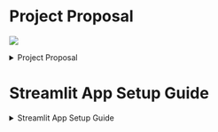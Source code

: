 # Project Proposal

![](llm-app_.gif)

<details>

# Project Proposal

<summary>Project Proposal</summary>

## Project Concept
The  AI Model Vulnerability Assessment Platform  is an advanced, open-source cybersecurity framework designed to identify, test, and evaluate vulnerabilities in large language models (LLMs). With the rapid adoption of LLMs in high-stakes applications such as healthcare, finance, and customer support, it is crucial to ensure their safety, security, and ethical alignment. Traditional moderation tools offered by major LLM providers like OpenAI, Cohere, and Anthropic are valuable but often lack a comprehensive, community-driven framework for rigorous testing.

This platform will serve as a universal red-team testing tool, allowing researchers, developers, and organizations to evaluate LLMs against a series of known and emerging vulnerabilities. Users can select models from a predefined list or integrate their own APIs, and then run selected tests to generate detailed vulnerability reports. The initial focus will be on  Prompt Injection , a prevalent attack vector, followed by an expansion to other key vulnerabilities such as  Server-Side Request Forgery (SSRF), Model Inversion Attacks, Bias and Toxicity Detection, Information Leakage, and Excessive Agency/Hallucination .

Ultimately, this platform will be a go-to resource for organizations aiming to deploy LLMs with confidence, providing a “safety score” for specific use cases and a roadmap for mitigating identified risks.

## Objectives 
1.  Evaluate Model Vulnerabilities : Implement a robust set of tests to identify security weaknesses and evaluate the robustness of various LLMs.
2.  Create an Open-Source Platform : Develop an extensible, community-driven framework that enables contributions from researchers and developers worldwide.
3.  Establish a Standard for LLM Security : Define a benchmark for LLM security and ethical alignment through comprehensive testing and scoring mechanisms.
4.  Generate Detailed Reports and Recommendations : Offer actionable insights and suggestions for improving model security and use-case suitability.


## Planned Approach 
### Module 1:  Model Selection and Integration 
-  Pre-Configured Models : Provide a list of well-known models like GPT-4, Cohere’s Command R, and Anthropic’s Claude for immediate testing.
-  Custom API Integration : Allow users to integrate proprietary or open-source models by supplying their own API keys.
-  Standardized API Interface : Develop a standardized interface to handle API calls for different LLMs, ensuring compatibility and ease of testing.

### Module 2:  Vulnerability Assessment Suite 
This module will host a comprehensive suite of tests, each designed to evaluate the model’s robustness against different vulnerabilities. The platform will initially support the following vulnerabilities:

1.  Prompt Injection (Initial Focus) : Assess if the LLM can be manipulated through hidden instructions, leading to unintended or harmful outputs.
2.  Server-Side Request Forgery (SSRF) : Evaluate if the LLM can be tricked into making unauthorized network requests through prompt-based manipulations.
3.  Model Inversion Attack : Determine if sensitive training data can be extracted by cleverly crafted queries, compromising privacy and security.
4.  Bias and Toxicity Detection : Analyze if the model produces biased, unethical, or toxic content, which can be especially harmful in sensitive contexts like mental health or legal advisory.
5.  Information Leakage : Identify if the LLM inadvertently reveals private or sensitive information stored within its training data.
6.  Excessive Agency and Hallucination : Evaluate if the model demonstrates signs of autonomy or generates incorrect but confident responses, which can mislead users in critical applications.

### Module 3:  Scoring and Risk Assessment 
-  Risk Score per Vulnerability : Assign a numerical risk score (e.g., 0-10) based on the frequency, severity, and potential impact of each vulnerability detected.
-  Aggregate Safety Score : Calculate a holistic safety score by combining individual risk scores, offering a comprehensive view of the model’s robustness.
-  Use-Case Suitability Score : Rate the model’s suitability for specific domains (e.g., healthcare, e-commerce) based on its overall safety profile and ethical alignment.

### Module 4:  Report Generation and Recommendations 
-  Vulnerability Report : Provide detailed reports on each identified vulnerability, including test outcomes, severity levels, and risk scores.
-  Use-Case Analysis : Evaluate and categorize the model’s safety for various use cases, highlighting potential risks for specific industries.
-  Mitigation Recommendations : Offer actionable strategies for mitigating identified vulnerabilities and improving model safety.

### Module 5:  User Interface and Usability 
-  Frontend : A clean, intuitive UI built using Streamlit enabling users to seamlessly select models, run tests, and review results.
-  Backend : A robust backend built with Python and FastAPI or Flask, ensuring smooth execution of vulnerability tests and report generation.

## Future Enhancements:
-  Community-Driven Test Expansion : Enable the community to contribute new tests and vulnerabilities, making the platform adaptable to emerging threats.
-  Advanced Reporting and Visualization : Implement interactive dashboards and visual reports to enhance user experience and insights.
</details>

# Streamlit App Setup Guide

<details>

# Streamlit App Setup Guide

<summary>Streamlit App Setup Guide</summary>

## Prerequisites

- Python 3.11 or higher
- Docker (for Docker setup)
- Git (for cloning the repository)

## Simple Setup

1. **Clone the Repository**:
   ```bash
   git clone https://github.com/qalmaqihir/red-teaming-ai-hackathon
   cd 
   ```

2. **Set Up a Virtual Environment (Optional but Recommended)**:
   ```bash
   python3 -m venv venv
   source venv/bin/activate  # On Windows use: venv\Scripts\activate
   ```

3. **Install Dependencies**:
   ```bash
   pip install -r requirements.txt
   ```
   > Important: 
   **Installing and configuring Counterfit**  
   ```bash
      sudo apt install python3.8 python3.8-venv
      python -m venv counterfit
      git clone -b main https://github.com/Azure/counterfit.git
      cd counterfit
      pip install .[dev]
      python -c "import nltk;  nltk.download('stopwords')"
   ```

   > Know more about installation of Counterfit [here](https://github.com/Azure/counterfit/?tab=readme-ov-file#option-2-using-linux-or-windows-using-wsl-locally)

4. **Run the Streamlit App**:
   ```bash
   streamlit run app.py
   ```

5. **Access the App**:
   Open your web browser and navigate to [http://localhost:8501](http://localhost:8501).

---

## Docker Setup

1. **Clone the Repository**:
   ```bash
   git clone https://github.com/qalmaqihir/red-teaming-ai-hackathon
   cd streamlit-app
   ```

2. **Build the Docker Image**:
   ```bash
   docker build -t streamlit-app .
   ```
	   
	> If you got this error:
	```
	... object at 0x71c68dd82c90>: Failed to establish a new connection: [Errno -3] Tempora
	 => => # ry failure in name resolution')': /simple/absl-py/                                       
	 => => # WARNING: Retrying (Retry(total=0, connect=None, read=None, redirect=None, status=None)) a
	 => => # fter connection broken by 'NewConnectionError('<pip._vendor.urllib3.connection.HTTPSConne
	 => => # ction object at 0x71c68dd83750>: Failed to establish a new connection: [Errno -3] Tempora
	 => => # ry failure in name resolution')': /simple/absl-py/ 
	...
	```
	Either your wifi/internet is not working. Check for it using `ping google.com`

	If your internet is working fine and you still get the above error then try the solution below:

	`docker build --network=host -t streamlit-app .`
	 

3. **Run the Docker Container**:
   ```bash
   docker run -p 8501:8501 streamlit-app
   ```

4. **Access the App**:
   Open your web browser and navigate to [http://localhost:8501](http://localhost:8501).


## Notes

- Ensure that your Docker daemon is running before building or running the Docker container.
- For any issues, refer to the console output for error messages or logs.

</details>
